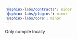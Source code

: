 ```yaml
---
'@sphinx-labs/contracts': minor
'@sphinx-labs/plugins': minor
'@sphinx-labs/core': minor
---
```


Only compile locally
